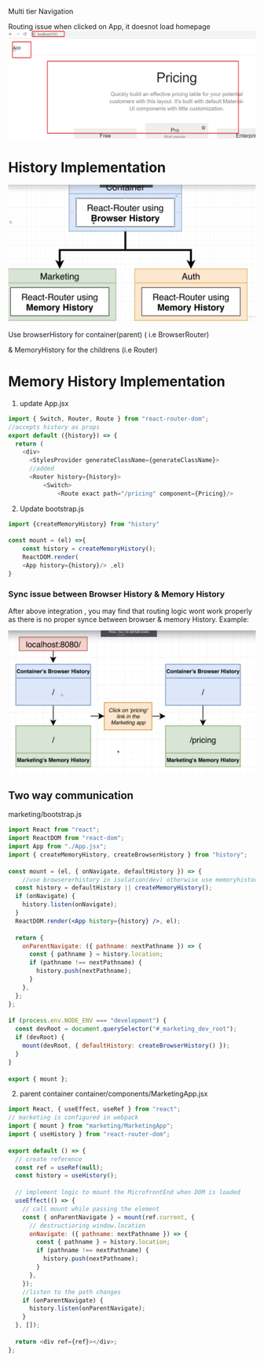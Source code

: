Multi tier Navigation

Routing issue
when clicked on App, it doesnot load homepage
![8af5f75af19d62da3125626d5d4abd2a.png](../_resources/825d39fac74f42f5be46d402dcd11644.png)

# History Implementation

![e1bf6c43d2941aa22b4eeb2f02f6c19e.png](../_resources/3165b67aaa194e318445d62b2b7a3947.png)

Use browserHistory for container(parent)
( i.e  BrowserRouter)

& MemoryHistory for the childrens
(i.e Router)

# Memory History Implementation

1. update App.jsx
```js
import { Switch, Router, Route } from "react-router-dom";
//accepts history as props
export default ({history}) => {
  return (
    <div>
      <StylesProvider generateClassName={generateClassName}>
      //added  
	  <Router history={history}>
          <Switch>
              <Route exact path="/pricing" component={Pricing}/>
```
2. Update bootstrap.js
```js
import {createMemoryHistory} from "history"

const mount = (el) =>{
    const history = createMemoryHistory();
    ReactDOM.render(
    <App history={history}/> ,el)
}

```

### Sync issue between Browser History & Memory History

After above integration , you may find that routing logic wont work properly as there is no proper synce between browser & memory History.
Example:

![e476b49fd5235f7aa73cfd7c906b9e9e.png](../_resources/e2db31e45e1b42e0bb41145cfd19b65e.png)

## Two way communication
marketing/bootstrap.js
```jsx
import React from "react";
import ReactDOM from "react-dom";
import App from "./App.jsx";
import { createMemoryHistory, createBrowserHistory } from "history";

const mount = (el, { onNavigate, defaultHistory }) => {
    //use browsererhistory in isolation(dev) otherwise use memoryhistory
  const history = defaultHistory || createMemoryHistory();
  if (onNavigate) {
    history.listen(onNavigate);
  }
  ReactDOM.render(<App history={history} />, el);

  return {
    onParentNavigate: ({ pathname: nextPathname }) => {
      const { pathname } = history.location;
      if (pathname !== nextPathname) {
        history.push(nextPathname);
      }
    },
  };
};

if (process.env.NODE_ENV === "development") {
  const devRoot = document.querySelector("#_marketing_dev_root");
  if (devRoot) {
    mount(devRoot, { defaultHistory: createBrowserHistory() });
  }
}

export { mount };
```


2. parent container
container/components/MarketingApp.jsx
```js
import React, { useEffect, useRef } from "react";
// marketing is configured in webpack
import { mount } from "marketing/MarketingApp";
import { useHistory } from "react-router-dom";

export default () => {
  // create reference
  const ref = useRef(null);
  const history = useHistory();

  // implement logic to mount the MicrofrontEnd when DOM is loaded
  useEffect(() => {
    // call mount while passing the element 
    const { onParentNavigate } = mount(ref.current, {
      // destructioring window.location
      onNavigate: ({ pathname: nextPathname }) => {
        const { pathname } = history.location;
        if (pathname !== nextPathname) {
          history.push(nextPathname);
        }
      },
    });
    //listen to the path changes
    if (onParentNavigate) {
      history.listen(onParentNavigate);
    }
  }, []);

  return <div ref={ref}></div>;
};

```